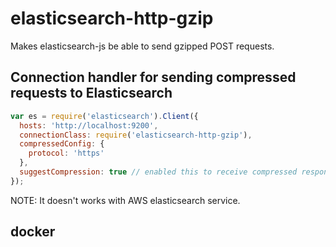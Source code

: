 # elasticsearch-http-gzip
Makes elasticsearch-js be able to send gzipped POST requests.

Connection handler for sending compressed requests to Elasticsearch
---

``` javascript
var es = require('elasticsearch').Client({
  hosts: 'http://localhost:9200',
  connectionClass: require('elasticsearch-http-gzip'),
  compressedConfig: {
    protocol: 'https'
  },
  suggestCompression: true // enabled this to receive compressed responses from Elasticsearch server
});
``` 

NOTE: It doesn't works with AWS elasticsearch service.
## docker
